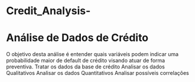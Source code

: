 # Credit_Analysis-

# Análise de Dados de Crédito

O objetivo desta análise é entender quais variáveis podem indicar uma probabilidade maior de default de crédito visando atuar de forma preventiva.
  Tratar os dados da base de crédito
  Analisar os dados Qualitativos
  Analisar os dados Quantitativos
  Analisar possíveis correlações

